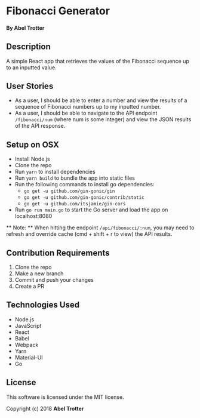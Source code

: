 # Fibonacci Generator

#### By Abel Trotter

## Description

A simple React app that retrieves the values of the Fibonacci sequence up to an inputted value.

## User Stories

* As a user, I should be able to enter a number and view the results of a sequence of Fibonacci numbers up to my inputted number.
* As a user, I should be able to navigate to the API endpoint `/fibonacci/num` (where num is some integer) and view the JSON results of the API response.

## Setup on OSX

* Install Node.js
* Clone the repo
* Run `yarn` to install dependencies
* Run `yarn build` to bundle the app into static files
* Run the following commands to install go dependencies:
  * `go get -u github.com/gin-gonic/gin`
  * `go get -u github.com/gin-gonic/contrib/static`
  * `go get -u github.com/itsjamie/gin-cors`
* Run `go run main.go` to start the Go server and load the app on localhost:8080

** Note: ** When hitting the endpoint `/api/fibonacci/:num`, you may need to refresh and override cache (cmd + shift + r to view) the API results.

## Contribution Requirements

1. Clone the repo
1. Make a new branch
1. Commit and push your changes
1. Create a PR

## Technologies Used

* Node.js
* JavaScript
* React
* Babel
* Webpack
* Yarn
* Material-UI
* Go

## License

This software is licensed under the MIT license.

Copyright (c) 2018 **Abel Trotter**
